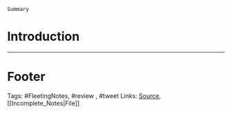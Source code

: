 `Summary`

# Introduction


---
# Footer

Tags: #FleetingNotes, #review , #tweet
Links: 
[Source](https://twitter.com/CompoundingCapp/status/1385967897772580869?s=20), [[Incomplete_Notes|File]]

<!--stackedit_data:
eyJoaXN0b3J5IjpbNzUwNzQ4OTk2XX0=
-->